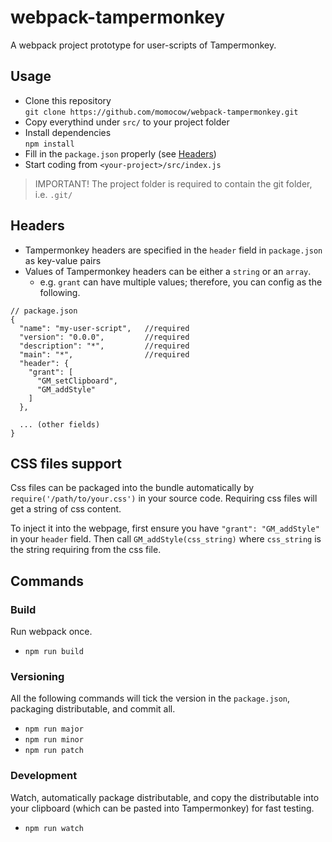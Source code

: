 # webpack-tampermonkey
A webpack project prototype for user-scripts of Tampermonkey.

## Usage
- Clone this repository  
`git clone https://github.com/momocow/webpack-tampermonkey.git`
- Copy everythind under `src/` to your project folder
- Install dependencies  
`npm install`
- Fill in the `package.json` properly (see [Headers](#headers))
- Start coding from `<your-project>/src/index.js`

> IMPORTANT! The project folder is required to contain the git folder, i.e. `.git/`

## Headers
- Tampermonkey headers are specified in the `header` field in `package.json` as key-value pairs
- Values of Tampermonkey headers can be either a `string` or an `array`.
  - e.g. `grant` can have multiple values; therefore, you can config as the following.  
```
// package.json
{
  "name": "my-user-script",   //required
  "version": "0.0.0",         //required
  "description": "*",         //required
  "main": "*",                //required
  "header": {
    "grant": [
      "GM_setClipboard",
      "GM_addStyle"
    ]
  },

  ... (other fields)
}
```

## CSS files support
Css files can be packaged into the bundle automatically by `require('/path/to/your.css')` in your source code. Requiring css files will get a string of css content.

To inject it into the webpage, first ensure you have `"grant": "GM_addStyle"` in your `header` field.
Then call `GM_addStyle(css_string)` where `css_string` is the string requiring from the css file.

## Commands
### Build
Run webpack once.
- `npm run build`
### Versioning
All the following commands will tick the version in the `package.json`, packaging distributable, and commit all.
- `npm run major`
- `npm run minor`
- `npm run patch`
### Development
Watch, automatically package distributable, and copy the distributable into your clipboard (which can be pasted into Tampermonkey) for fast testing.
- `npm run watch`